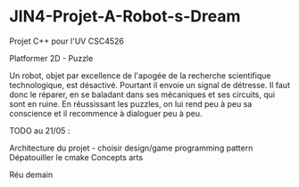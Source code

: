 # JIN4-Projet-A-Robot-s-Dream
Projet C++ pour l'UV CSC4526

Platformer 2D - Puzzle

Un robot, objet par excellence de l'apogée de la recherche scientifique technologique, est désactivé. Pourtant il envoie un signal de détresse. Il faut donc le réparer, en se baladant dans
ses mécaniques et ses circuits, qui sont en ruine. En réussissant les puzzles, on lui rend peu à peu sa conscience et il recommence à dialoguer peu à peu.

TODO au 21/05 : 

Architecture du projet - choisir design/game programming pattern
Dépatouiller le cmake
Concepts arts

Réu demain